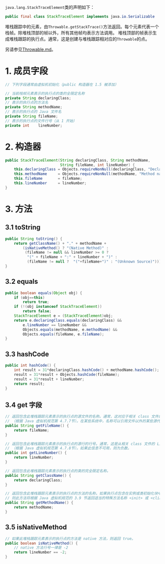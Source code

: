`java.lang.StackTraceElement`类的声明如下：
```java
public final class StackTraceElement implements java.io.Serializable
```
堆栈跟踪中的元素，由`Throwable.getStackTrace()`方法返回。每个元素代表一个栈帧。除堆栈顶部的帧以外，所有其他帧均表示方法调用。
堆栈顶部的帧表示生成堆栈跟踪的执行点。通常，这是创建与堆栈跟踪相对应的`Throwable`的点。

另请参见[Throwable.md][throwable]。

# 1. 成员字段
```java
// 下列字段通常由虚拟机初始化（public 构造器在 1.5 被添加）

// 当前栈帧元素表示的执行点的类的全限定名称
private String declaringClass;
// 表示的执行点的方法名
private String methodName;
// 表示的执行点的 Java 文件名
private String fileName;
// 表示的执行点的文件行号（从 1 开始）
private int    lineNumber;
```

# 2. 构造器
```java
public StackTraceElement(String declaringClass, String methodName,
                         String fileName, int lineNumber) {
    this.declaringClass = Objects.requireNonNull(declaringClass, "Declaring class is null");
    this.methodName     = Objects.requireNonNull(methodName, "Method name is null");
    this.fileName       = fileName;
    this.lineNumber     = lineNumber;
}
```

# 3. 方法

## 3.1 toString
```java
public String toString() {
    return getClassName() + "." + methodName +
        (isNativeMethod() ? "(Native Method)" :
         (fileName != null && lineNumber >= 0 ?
          "(" + fileName + ":" + lineNumber + ")" :
          (fileName != null ?  "("+fileName+")" : "(Unknown Source)")));
}
```

## 3.2 equals
```java
public boolean equals(Object obj) {
    if (obj==this)
        return true;
    if (!(obj instanceof StackTraceElement))
        return false;
    StackTraceElement e = (StackTraceElement)obj;
    return e.declaringClass.equals(declaringClass) &&
        e.lineNumber == lineNumber &&
        Objects.equals(methodName, e.methodName) &&
        Objects.equals(fileName, e.fileName);
}
```

## 3.3 hashCode
```java
public int hashCode() {
    int result = 31*declaringClass.hashCode() + methodName.hashCode();
    result = 31*result + Objects.hashCode(fileName);
    result = 31*result + lineNumber;
    return result;
}
```

## 3.4 get 字段
```java
// 返回包含此堆栈跟踪元素表示的执行点的源文件的名称。通常，这对应于相关 class 文件的 SourceFile 属性
// （根据 Java 虚拟机规范第 4.7.7节）。在某些系统中，名称可以引用文件以外的某些源代码单元，例如源存储库中的条目。
public String getFileName() {
    return fileName;
}

// 返回包含此堆栈跟踪元素表示的执行点的源行的行号。通常，这是从相关 class 文件的 LineNumberTable 属性派生的
// （根据 Java 虚拟机规范第 4.7.8节）。如果此信息不可用，则为负数。
public int getLineNumber() {
    return lineNumber;
}

// 返回包含此堆栈跟踪元素表示的执行点的类的完全限定名称。
public String getClassName() {
    return declaringClass;
}

// 返回包含此堆栈跟踪元素表示的执行点的方法的名称。如果执行点包含在实例或类初始化块中，
// 则此方法将根据 Java 虚拟机规范的 3.9 节返回适当的特殊方法名称 <init> 或 <clinit>。
public String getMethodName() {
    return methodName;
}
```

## 3.5 isNativeMethod
```java
// 如果此堆栈跟踪元素表示的执行点的方法是 native 方法，则返回 true。
public boolean isNativeMethod() {
    // native 方法行号一律是 -2
    return lineNumber == -2;
}
```


[throwable]: Throwable.md